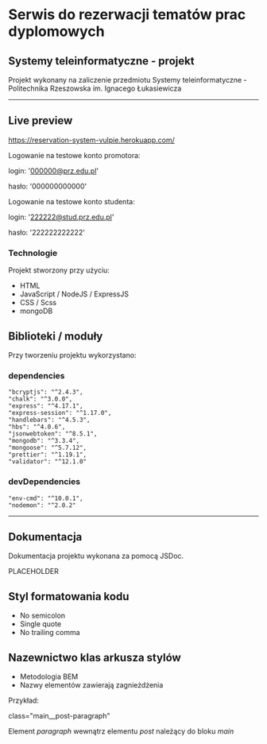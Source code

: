 # Serwis do rezerwacji tematów prac dyplomowych

## Systemy teleinformatyczne - projekt

Projekt wykonany na zaliczenie przedmiotu Systemy teleinformatyczne - Politechnika Rzeszowska im. Ignacego Łukasiewicza

---

## Live preview

https://reservation-system-vulpie.herokuapp.com/

Logowanie na testowe konto promotora:

login: '000000@prz.edu.pl'

hasło: '000000000000'

Logowanie na testowe konto studenta:

login: '222222@stud.prz.edu.pl'

hasło: '222222222222'

### Technologie

Projekt stworzony przy użyciu:

* HTML
* JavaScript / NodeJS / ExpressJS
* CSS / Scss
* mongoDB

## Biblioteki / moduły

Przy tworzeniu projektu wykorzystano:

### dependencies

    "bcryptjs": "^2.4.3",
    "chalk": "^3.0.0",
    "express": "^4.17.1",
    "express-session": "^1.17.0",
    "handlebars": "^4.5.3",
    "hbs": "^4.0.6",
    "jsonwebtoken": "^8.5.1",
    "mongodb": "^3.3.4",
    "mongoose": "^5.7.12",
    "prettier": "^1.19.1",
    "validator": "^12.1.0"
  
### devDependencies

    "env-cmd": "^10.0.1",
    "nodemon": "^2.0.2"

---

## Dokumentacja

Dokumentacja projektu wykonana za pomocą JSDoc.

PLACEHOLDER

## Styl formatowania kodu

* No semicolon
* Single quote
* No trailing comma

## Nazewnictwo klas arkusza stylów

* Metodologia BEM
* Nazwy elementów zawierają zagnieżdżenia

Przykład:

class="main__post-paragraph"

Element _paragraph_ wewnątrz elementu _post_ należący do bloku _main_

